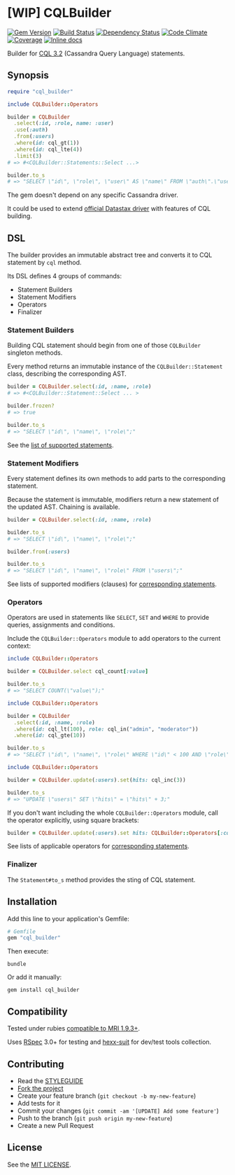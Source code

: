 [WIP] CQLBuilder
================

[![Gem Version](https://img.shields.io/gem/v/cql_builder.svg?style=flat)][gem]
[![Build Status](https://img.shields.io/travis/nepalez/cql_builder/master.svg?style=flat)][travis]
[![Dependency Status](https://img.shields.io/gemnasium/nepalez/cql_builder.svg?style=flat)][gemnasium]
[![Code Climate](https://img.shields.io/codeclimate/github/nepalez/cql_builder.svg?style=flat)][codeclimate]
[![Coverage](https://img.shields.io/coveralls/nepalez/cql_builder.svg?style=flat)][coveralls]
[![Inline docs](http://inch-ci.org/github/nepalez/cql_builder.svg)][inch]

[codeclimate]: https://codeclimate.com/github/nepalez/cql_builder
[coveralls]: https://coveralls.io/r/nepalez/cql_builder
[gem]: https://rubygems.org/gems/cql_builder
[gemnasium]: https://gemnasium.com/nepalez/cql_builder
[travis]: https://travis-ci.org/nepalez/cql_builder
[inch]: https://inch-ci.org/github/nepalez/cql_builder

Builder for [CQL 3.2](https://cassandra.apache.org/doc/cql3/CQL.html#CassandraQueryLanguageCQLv3.2.0) (Cassandra Query Language) statements.

Synopsis
--------

```ruby
require "cql_builder"

include CQLBuilder::Operators

builder = CQLBuilder
  .select(:id, :role, name: :user)
  .use(:auth)
  .from(:users)
  .where(id: cql_gt(1))
  .where(id: cql_lte(4))
  .limit(3)
# => #<CQLBuilder::Statements::Select ...>

builder.to_s
# => "SELECT \"id\", \"role\", \"user\" AS \"name\" FROM \"auth\".\"users\" WHERE \"id\" > 1 AND \"id\" <= 4 USING \"consistency\" = 'quorum' LIMIT 3;"
```

The gem doesn't depend on any specific Cassandra driver.

It could be used to extend [official Datastax driver](https://github.com/datastax/ruby-driver) with features of CQL building.

DSL
---

The builder provides an immutable abstract tree and converts it to CQL statement by `cql` method.

Its DSL defines 4 groups of commands:

* Statement Builders
* Statement Modifiers
* Operators
* Finalizer

### Statement Builders

Building CQL statement should begin from one of those `CQLBuilder` singleton methods.

Every method returns an immutable instance of the `CQLBuilder::Statement` class, describing the corresponding AST.

```ruby
builder = CQLBuilder.select(:id, :name, :role)
# => #<CQLBuilder::Statement::Select ... >

builder.frozen?
# => true

builder.to_s
# => "SELECT \"id\", \"name\", \"role\";"
```

See the [list of supported statements](https://github.com/nepalez/cql_builder/wiki).

### Statement Modifiers

Every statement defines its own methods to add parts to the corresponding statement.

Because the statement is immutable, modifiers return a new statement of the updated AST. Chaining is available.

```ruby
builder = CQLBuilder.select(:id, :name, :role)

builder.to_s
# => "SELECT \"id\", \"name\", \"role\";"

builder.from(:users)

builder.to_s
# => "SELECT \"id\", \"name\", \"role\" FROM \"users\";"
```

See lists of supported modifiers (clauses) for [corresponding statements](https://github.com/nepalez/cql_builder/wiki).

### Operators

Operators are used in statements like `SELECT`, `SET` and `WHERE` to provide queries, assignments and conditions.

Include the `CQLBuilder::Operators` module to add operators to the current context:

```ruby
include CQLBuilder::Operators

builder = CQLBuilder.select cql_count[:value]

builder.to_s
# => "SELECT COUNT(\"value\");"
```

```ruby
include CQLBuilder::Operators

builder = CQLBuilder
  .select(:id, :name, :role)
  .where(id: cql_lt(100), role: cql_in("admin", "moderator"))
  .where(id: cql_gte(10))

builder.to_s
# => "SELECT \"id\", \"name\", \"role\" WHERE \"id\" < 100 AND \"role\" IN ('admin', 'moderator') AND \"id\" >= 10;"
```

```ruby
include CQLBuilder::Operators

builder = CQLBuilder.update(:users).set(hits: cql_inc(3))

builder.to_s
# => "UPDATE \"users\" SET \"hits\" = \"hits\" + 3;"
```

If you don't want including the whole `CQLBuilder::Operators` module, call the operator explicitly, using square brackets:

```ruby
builder = CQLBuilder.update(:users).set hits: CQLBuilder::Operators[:cql_inc, 3]
```

See lists of applicable operators for [corresponding statements](https://github.com/nepalez/cql_builder/wiki).

### Finalizer

The `Statement#to_s` method provides the sting of CQL statement.

Installation
------------

Add this line to your application's Gemfile:

```ruby
# Gemfile
gem "cql_builder"
```

Then execute:

```
bundle
```

Or add it manually:

```
gem install cql_builder
```

Compatibility
-------------

Tested under rubies [compatible to MRI 1.9.3+](.travis.yml).

Uses [RSpec] 3.0+ for testing and [hexx-suit] for dev/test tools collection.

[RSpec]: http://rspec.org
[hexx-suit]: https://github.com/nepalez/hexx-suit

Contributing
------------

* Read the [STYLEGUIDE](config/metrics/STYLEGUIDE)
* [Fork the project](https://github.com/nepalez/cql_builder)
* Create your feature branch (`git checkout -b my-new-feature`)
* Add tests for it
* Commit your changes (`git commit -am '[UPDATE] Add some feature'`)
* Push to the branch (`git push origin my-new-feature`)
* Create a new Pull Request

License
-------

See the [MIT LICENSE](LICENSE).
